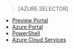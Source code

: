 >[AZURE.SELECTOR]
- [Preview Portal](load-balancer-get-started-internet-classic-pportal.md)
- [Azure Portal](load-balancer-get-started-internet-classic-portal.md)
- [PowerShell](load-balancer-get-started-internet-classic-ps.md)
- [Azure Cloud Services](load-balancer-get-started-internet-classic-cloud.md)
